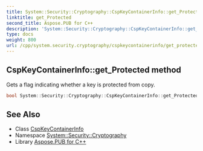 ```yaml
---
title: System::Security::Cryptography::CspKeyContainerInfo::get_Protected method
linktitle: get_Protected
second_title: Aspose.PUB for C++
description: 'System::Security::Cryptography::CspKeyContainerInfo::get_Protected method. Gets a flag indicating whether a key is protected from copy in C++.'
type: docs
weight: 800
url: /cpp/system.security.cryptography/cspkeycontainerinfo/get_protected/
---
```

## CspKeyContainerInfo::get_Protected method


Gets a flag indicating whether a key is protected from copy.

```cpp
bool System::Security::Cryptography::CspKeyContainerInfo::get_Protected() const
```

## See Also

* Class [CspKeyContainerInfo](../)
* Namespace [System::Security::Cryptography](../../)
* Library [Aspose.PUB for C++](../../../)
